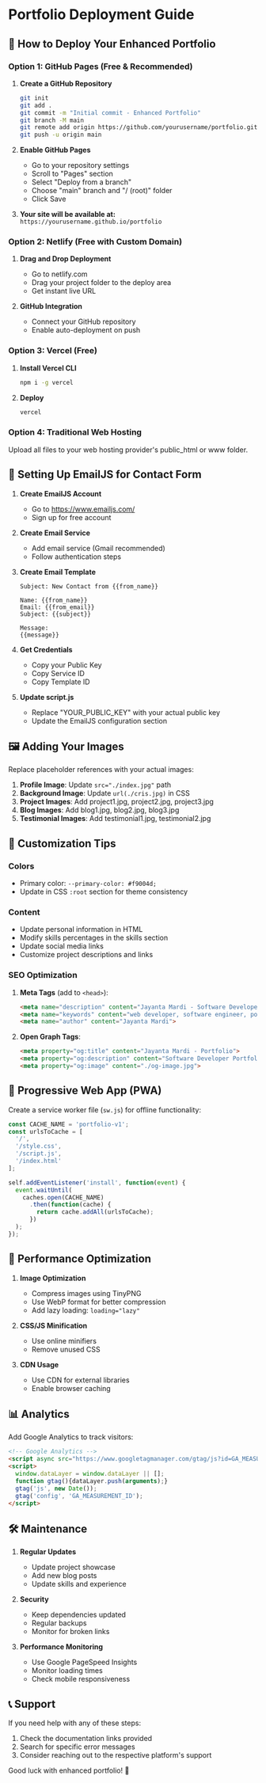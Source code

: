 # Portfolio Deployment Guide

## 🚀 How to Deploy Your Enhanced Portfolio

### Option 1: GitHub Pages (Free & Recommended)

1. **Create a GitHub Repository**
   ```bash
   git init
   git add .
   git commit -m "Initial commit - Enhanced Portfolio"
   git branch -M main
   git remote add origin https://github.com/yourusername/portfolio.git
   git push -u origin main
   ```

2. **Enable GitHub Pages**
   - Go to your repository settings
   - Scroll to "Pages" section
   - Select "Deploy from a branch"
   - Choose "main" branch and "/ (root)" folder
   - Click Save

3. **Your site will be available at:**
   `https://yourusername.github.io/portfolio`

### Option 2: Netlify (Free with Custom Domain)

1. **Drag and Drop Deployment**
   - Go to netlify.com
   - Drag your project folder to the deploy area
   - Get instant live URL

2. **GitHub Integration**
   - Connect your GitHub repository
   - Enable auto-deployment on push

### Option 3: Vercel (Free)

1. **Install Vercel CLI**
   ```bash
   npm i -g vercel
   ```

2. **Deploy**
   ```bash
   vercel
   ```

### Option 4: Traditional Web Hosting

Upload all files to your web hosting provider's public_html or www folder.

## 📧 Setting Up EmailJS for Contact Form

1. **Create EmailJS Account**
   - Go to https://www.emailjs.com/
   - Sign up for free account

2. **Create Email Service**
   - Add email service (Gmail recommended)
   - Follow authentication steps

3. **Create Email Template**
   ```
   Subject: New Contact from {{from_name}}
   
   Name: {{from_name}}
   Email: {{from_email}}
   Subject: {{subject}}
   
   Message:
   {{message}}
   ```

4. **Get Credentials**
   - Copy your Public Key
   - Copy Service ID
   - Copy Template ID

5. **Update script.js**
   - Replace "YOUR_PUBLIC_KEY" with your actual public key
   - Update the EmailJS configuration section

## 🖼️ Adding Your Images

Replace placeholder references with your actual images:

1. **Profile Image**: Update `src="./index.jpg"` path
2. **Background Image**: Update `url(./cris.jpg)` in CSS
3. **Project Images**: Add project1.jpg, project2.jpg, project3.jpg
4. **Blog Images**: Add blog1.jpg, blog2.jpg, blog3.jpg
5. **Testimonial Images**: Add testimonial1.jpg, testimonial2.jpg

## 🎨 Customization Tips

### Colors
- Primary color: `--primary-color: #f9004d;`
- Update in CSS `:root` section for theme consistency

### Content
- Update personal information in HTML
- Modify skills percentages in the skills section
- Update social media links
- Customize project descriptions and links

### SEO Optimization
1. **Meta Tags** (add to `<head>`):
   ```html
   <meta name="description" content="Jayanta Mardi - Software Developer Portfolio">
   <meta name="keywords" content="web developer, software engineer, portfolio">
   <meta name="author" content="Jayanta Mardi">
   ```

2. **Open Graph Tags**:
   ```html
   <meta property="og:title" content="Jayanta Mardi - Portfolio">
   <meta property="og:description" content="Software Developer Portfolio">
   <meta property="og:image" content="./og-image.jpg">
   ```

## 📱 Progressive Web App (PWA)

Create a service worker file (`sw.js`) for offline functionality:

```javascript
const CACHE_NAME = 'portfolio-v1';
const urlsToCache = [
  '/',
  '/style.css',
  '/script.js',
  '/index.html'
];

self.addEventListener('install', function(event) {
  event.waitUntil(
    caches.open(CACHE_NAME)
      .then(function(cache) {
        return cache.addAll(urlsToCache);
      })
  );
});
```

## 🔧 Performance Optimization

1. **Image Optimization**
   - Compress images using TinyPNG
   - Use WebP format for better compression
   - Add lazy loading: `loading="lazy"`

2. **CSS/JS Minification**
   - Use online minifiers
   - Remove unused CSS

3. **CDN Usage**
   - Use CDN for external libraries
   - Enable browser caching

## 📊 Analytics

Add Google Analytics to track visitors:

```html
<!-- Google Analytics -->
<script async src="https://www.googletagmanager.com/gtag/js?id=GA_MEASUREMENT_ID"></script>
<script>
  window.dataLayer = window.dataLayer || [];
  function gtag(){dataLayer.push(arguments);}
  gtag('js', new Date());
  gtag('config', 'GA_MEASUREMENT_ID');
</script>
```

## 🛠️ Maintenance

1. **Regular Updates**
   - Update project showcase
   - Add new blog posts
   - Update skills and experience

2. **Security**
   - Keep dependencies updated
   - Regular backups
   - Monitor for broken links

3. **Performance Monitoring**
   - Use Google PageSpeed Insights
   - Monitor loading times
   - Check mobile responsiveness

## 📞 Support

If you need help with any of these steps:
1. Check the documentation links provided
2. Search for specific error messages
3. Consider reaching out to the respective platform's support

Good luck with enhanced portfolio! 🎉
